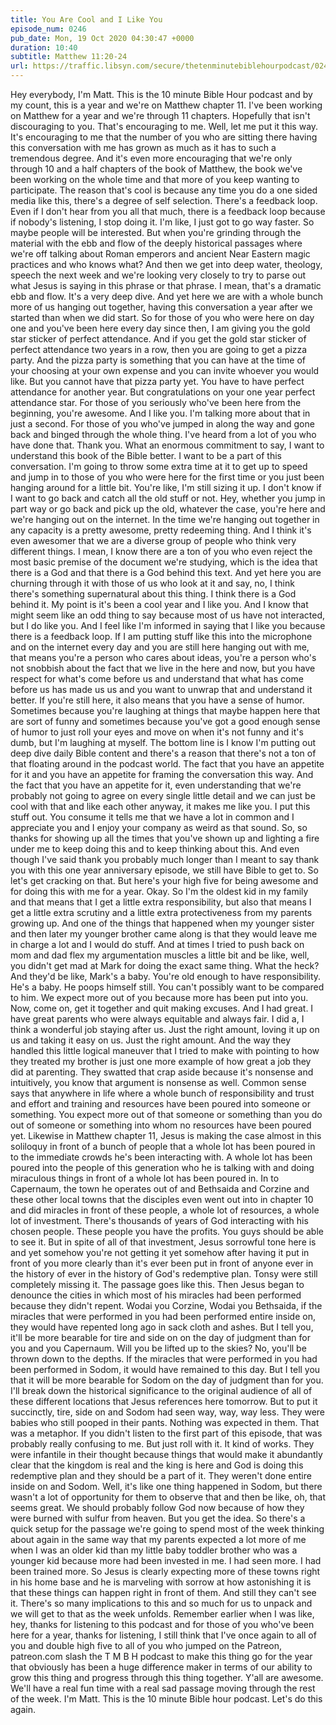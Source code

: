 ```yaml
---
title: You Are Cool and I Like You
episode_num: 0246
pub_date: Mon, 19 Oct 2020 04:30:47 +0000
duration: 10:40
subtitle: Matthew 11:20-24
url: https://traffic.libsyn.com/secure/thetenminutebiblehourpodcast/0246_-_You_Are_Cool_and_I_Like_You.mp3
---
```


 Hey everybody, I'm Matt. This is the 10 minute Bible Hour podcast and by my count, this is a year and we're on Matthew chapter 11. I've been working on Matthew for a year and we're through 11 chapters. Hopefully that isn't discouraging to you. That's encouraging to me. Well, let me put it this way. It's encouraging to me that the number of you who are sitting there having this conversation with me has grown as much as it has to such a tremendous degree. And it's even more encouraging that we're only through 10 and a half chapters of the book of Matthew, the book we've been working on the whole time and that more of you keep wanting to participate. The reason that's cool is because any time you do a one sided media like this, there's a degree of self selection. There's a feedback loop. Even if I don't hear from you all that much, there is a feedback loop because if nobody's listening, I stop doing it. I'm like, I just got to go way faster. So maybe people will be interested. But when you're grinding through the material with the ebb and flow of the deeply historical passages where we're off talking about Roman emperors and ancient Near Eastern magic practices and who knows what? And then we get into deep water, theology, speech the next week and we're looking very closely to try to parse out what Jesus is saying in this phrase or that phrase. I mean, that's a dramatic ebb and flow. It's a very deep dive. And yet here we are with a whole bunch more of us hanging out together, having this conversation a year after we started than when we did start. So for those of you who were here on day one and you've been here every day since then, I am giving you the gold star sticker of perfect attendance. And if you get the gold star sticker of perfect attendance two years in a row, then you are going to get a pizza party. And the pizza party is something that you can have at the time of your choosing at your own expense and you can invite whoever you would like. But you cannot have that pizza party yet. You have to have perfect attendance for another year. But congratulations on your one year perfect attendance star. For those of you seriously who've been here from the beginning, you're awesome. And I like you. I'm talking more about that in just a second. For those of you who've jumped in along the way and gone back and binged through the whole thing. I've heard from a lot of you who have done that. Thank you. What an enormous commitment to say, I want to understand this book of the Bible better. I want to be a part of this conversation. I'm going to throw some extra time at it to get up to speed and jump in to those of you who were here for the first time or you just been hanging around for a little bit. You're like, I'm still sizing it up. I don't know if I want to go back and catch all the old stuff or not. Hey, whether you jump in part way or go back and pick up the old, whatever the case, you're here and we're hanging out on the internet. In the time we're hanging out together in any capacity is a pretty awesome, pretty redeeming thing. And I think it's even awesomer that we are a diverse group of people who think very different things. I mean, I know there are a ton of you who even reject the most basic premise of the document we're studying, which is the idea that there is a God and that there is a God behind this text. And yet here you are churning through it with those of us who look at it and say, no, I think there's something supernatural about this thing. I think there is a God behind it. My point is it's been a cool year and I like you. And I know that might seem like an odd thing to say because most of us have not interacted, but I do like you. And I feel like I'm informed in saying that I like you because there is a feedback loop. If I am putting stuff like this into the microphone and on the internet every day and you are still here hanging out with me, that means you're a person who cares about ideas, you're a person who's not snobbish about the fact that we live in the here and now, but you have respect for what's come before us and understand that what has come before us has made us us and you want to unwrap that and understand it better. If you're still here, it also means that you have a sense of humor. Sometimes because you're laughing at things that maybe happen here that are sort of funny and sometimes because you've got a good enough sense of humor to just roll your eyes and move on when it's not funny and it's dumb, but I'm laughing at myself. The bottom line is I know I'm putting out deep dive daily Bible content and there's a reason that there's not a ton of that floating around in the podcast world. The fact that you have an appetite for it and you have an appetite for framing the conversation this way. And the fact that you have an appetite for it, even understanding that we're probably not going to agree on every single little detail and we can just be cool with that and like each other anyway, it makes me like you. I put this stuff out. You consume it tells me that we have a lot in common and I appreciate you and I enjoy your company as weird as that sound. So, so thanks for showing up all the times that you've shown up and lighting a fire under me to keep doing this and to keep thinking about this. And even though I've said thank you probably much longer than I meant to say thank you with this one year anniversary episode, we still have Bible to get to. So let's get cracking on that. But here's your high five for being awesome and for doing this with me for a year. Okay. So I'm the oldest kid in my family and that means that I get a little extra responsibility, but also that means I get a little extra scrutiny and a little extra protectiveness from my parents growing up. And one of the things that happened when my younger sister and then later my younger brother came along is that they would leave me in charge a lot and I would do stuff. And at times I tried to push back on mom and dad flex my argumentation muscles a little bit and be like, well, you didn't get mad at Mark for doing the exact same thing. What the heck? And they'd be like, Mark's a baby. You're old enough to have responsibility. He's a baby. He poops himself still. You can't possibly want to be compared to him. We expect more out of you because more has been put into you. Now, come on, get it together and quit making excuses. And I had great. I have great parents who were always equitable and always fair. I did a, I think a wonderful job staying after us. Just the right amount, loving it up on us and taking it easy on us. Just the right amount. And the way they handled this little logical maneuver that I tried to make with pointing to how they treated my brother is just one more example of how great a job they did at parenting. They swatted that crap aside because it's nonsense and intuitively, you know that argument is nonsense as well. Common sense says that anywhere in life where a whole bunch of responsibility and trust and effort and training and resources have been poured into someone or something. You expect more out of that someone or something than you do out of someone or something into whom no resources have been poured yet. Likewise in Matthew chapter 11, Jesus is making the case almost in this soliloquy in front of a bunch of people that a whole lot has been poured in to the immediate crowds he's been interacting with. A whole lot has been poured into the people of this generation who he is talking with and doing miraculous things in front of a whole lot has been poured in. In to Capernaum, the town he operates out of and Bethsaida and Corzine and these other local towns that the disciples even went out into in chapter 10 and did miracles in front of these people, a whole lot of resources, a whole lot of investment. There's thousands of years of God interacting with his chosen people. These people you have the profits. You guys should be able to see it. But in spite of all of that investment, Jesus sorrowful tone here is and yet somehow you're not getting it yet somehow after having it put in front of you more clearly than it's ever been put in front of anyone ever in the history of ever in the history of God's redemptive plan. Tonsy were still completely missing it. The passage goes like this. Then Jesus began to denounce the cities in which most of his miracles had been performed because they didn't repent. Wodai you Corzine, Wodai you Bethsaida, if the miracles that were performed in you had been performed entire inside on, they would have repented long ago in sack cloth and ashes. But I tell you, it'll be more bearable for tire and side on on the day of judgment than for you and you Capernaum. Will you be lifted up to the skies? No, you'll be thrown down to the depths. If the miracles that were performed in you had been performed in Sodom, it would have remained to this day. But I tell you that it will be more bearable for Sodom on the day of judgment than for you. I'll break down the historical significance to the original audience of all of these different locations that Jesus references here tomorrow. But to put it succinctly, tire, side on and Sodom had seen way, way, way less. They were babies who still pooped in their pants. Nothing was expected in them. That was a metaphor. If you didn't listen to the first part of this episode, that was probably really confusing to me. But just roll with it. It kind of works. They were infantile in their thought because things that would make it abundantly clear that the kingdom is real and the king is here and God is doing this redemptive plan and they should be a part of it. They weren't done entire inside on and Sodom. Well, it's like one thing happened in Sodom, but there wasn't a lot of opportunity for them to observe that and then be like, oh, that seems great. We should probably follow God now because of how they were burned with sulfur from heaven. But you get the idea. So there's a quick setup for the passage we're going to spend most of the week thinking about again in the same way that my parents expected a lot more of me when I was an older kid than my little baby toddler brother who was a younger kid because more had been invested in me. I had seen more. I had been trained more. So Jesus is clearly expecting more of these towns right in his home base and he is marveling with sorrow at how astonishing it is that these things can happen right in front of them. And still they can't see it. There's so many implications to this and so much for us to unpack and we will get to that as the week unfolds. Remember earlier when I was like, hey, thanks for listening to this podcast and for those of you who've been here for a year, thanks for listening, I still think that I've once again to all of you and double high five to all of you who jumped on the Patreon, patreon.com slash the T M B H podcast to make this thing go for the year that obviously has been a huge difference maker in terms of our ability to grow this thing and progress through this thing together. Y'all are awesome. We'll have a real fun time with a real sad passage moving through the rest of the week. I'm Matt. This is the 10 minute Bible hour podcast. Let's do this again.